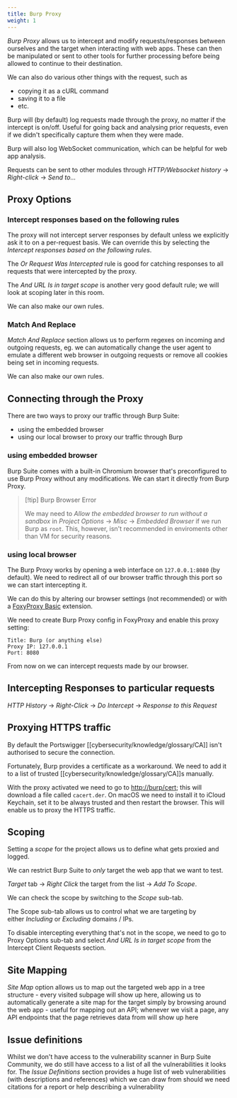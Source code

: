```yaml
---
title: Burp Proxy
weight: 1
---
```


_Burp Proxy_ allows us to intercept and modify requests/responses between
ourselves and the target when interacting with web apps. These can then be manipulated or sent to other tools for further processing before being allowed to continue to their destination.

We can also do various other things with the request, such as

- copying it as a cURL command
- saving it to a file
- etc.

Burp will (by default) log requests made through the proxy, no matter if the intercept is on/off. Useful for going back and analysing prior requests, even if we didn't specifically capture them when they were made.

Burp will also log WebSocket communication, which can be helpful for web app analysis.

Requests can be sent to other modules through _HTTP/Websocket history_ -> _Right-click_ -> _Send to..._

## Proxy Options

### Intercept responses based on the following rules

The proxy will not intercept server responses by default unless we explicitly ask it to on a per-request basis. We can override this by selecting the _Intercept responses based on the following rules_.

The _Or Request Was Intercepted_ rule is good for catching responses to all requests that were intercepted by the proxy.

The _And URL Is in target scope_ is another very good default rule; we will look at scoping later in this room.

We can also make our own rules.

### Match And Replace

_Match And Replace_ section allows us to perform regexes on incoming and outgoing requests, eg. we can automatically change the user agent to emulate a different web browser in outgoing requests or remove all cookies being set in incoming requests.

We can also make our own rules.

## Connecting through the Proxy

There are two ways to proxy our traffic through Burp Suite:

- using the embedded browser
- using our local browser to proxy our traffic through Burp

### using embedded browser

Burp Suite comes with a built-in Chromium browser that's preconfigured to use Burp Proxy without any modifications. We can start it directly from Burp Proxy.

> [!tip] Burp Browser Error
>
> We may need to _Allow the embedded browser to run without a sandbox_ in _Project Options_ -> _Misc_ -> _Embedded Browser_ if we run Burp as `root`. This, however, isn't recommended in enviroments other than VM for security reasons.

### using local browser

The Burp Proxy works by opening a web interface on `127.0.0.1:8080` (by default). We need to redirect all of our browser traffic through this port so we can start intercepting it.

We can do this by altering our browser settings (not recommended) or with a [FoxyProxy Basic](https://chrome.google.com/webstore/detail/foxyproxy-basic/dookpfaalaaappcdneeahomimbllocnb) extension.

We need to create Burp Proxy config in FoxyProxy and enable this proxy setting:

```
Title: Burp (or anything else)
Proxy IP: 127.0.0.1
Port: 8080
```

From now on we can intercept requests made by our browser.

## Intercepting Responses to particular requests

_HTTP History_ -> _Right-Click_ -> _Do Intercept_ -> _Response to this Request_

## Proxying HTTPS traffic

By default the Portswigger [[cybersecurity/knowledge/glossary/CA]] isn't authorised to secure the connection.

Fortunately, Burp provides a certificate as a workaround. We need to add it to a list of trusted [[cybersecurity/knowledge/glossary/CA]]s manually.

With the proxy activated we need to go to [http://burp/cert](http://burp/cert); this will download a file called `cacert.der`. On macOS we need to install it to iCloud Keychain, set it to be always trusted and then restart the browser. This will enable us to proxy the HTTPS traffic.

## Scoping

Setting a _scope_ for the project allows us to define what gets proxied and logged.

We can restrict Burp Suite to *only* target the web app that we want to test.

_Target_ tab -> _Right Click_ the target from the list -> _Add To Scope_.

We can check the scope by switching to the _Scope_ sub-tab.

The Scope sub-tab allows us to control what we are targeting by either *Including* or *Excluding* domains / IPs.

To disable intercepting everything that's not in the scope, we need to go to Proxy Options sub-tab and select _And URL Is in target scope_ from the Intercept Client Requests section.

## Site Mapping

_Site Map_ option allows us to map out the targeted web app in a tree structure - every visited subpage will show up here, allowing us to automatically generate a site map for the target simply by browsing around the web app - useful for mapping out an API; whenever we visit a page, any API endpoints that the page retrieves data from will show up here

## Issue definitions

Whilst we don't have access to the vulnerability scanner in Burp Suite Community, we do still have access to a list of all the vulnerabilities it looks for. The _Issue Definitions_ section provides a huge list of web vulnerabilities (with descriptions and references) which we can draw from should we need citations for a report or help describing a vulnerability
